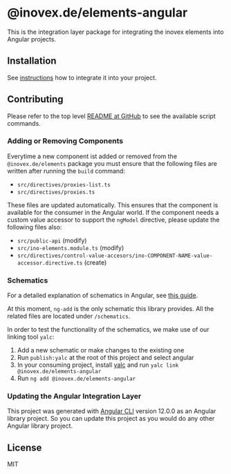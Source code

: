 # @inovex.de/elements-angular

This is the integration layer package for integrating the inovex elements into Angular projects.

## Installation

See [instructions](https://github.com/inovex/elements/tree/master/packages/storybook/src/stories/docs/framework-integration) how to integrate it into your project.

## Contributing

Please refer to the top level [README at GitHub](https://github.com/inovex/elements) to see the available script commands.

### Adding or Removing Components

Everytime a new component ist added or removed from the `@inovex.de/elements` package you must ensure that the following files are written after running the `build` command:

- `src/directives/proxies-list.ts`
- `src/directives/proxies.ts`

These files are updated automatically.
This ensures that the component is available for the consumer in the Angular world.
If the component needs a custom value accessor to support the `ngModel` directive, please update the following files also:

- `src/public-api` (modify)
- `src/ino-elements.module.ts` (modify)
- `src/directives/control-value-accesors/ino-COMPONENT-NAME-value-accessor.directive.ts` (create)

### Schematics
For a detailed explanation of schematics in Angular, see [this guide](https://angular.io/guide/schematics).

At this moment, `ng-add` is the only schematic this library provides.
All the related files are located under `/schematics`.

In order to test the functionality of the schematics, we make use of our linking tool `yalc`:
1. Add a new schematic or make changes to the existing one
2. Run `publish:yalc` at the root of this project and select angular
3. In your consuming project, install [yalc](https://github.com/wclr/yalc) and run `yalc link @inovex.de/elements-angular`
4. Run `ng add @inovex.de/elements-angular`

### Updating the Angular Integration Layer

This project was generated with [Angular CLI](https://github.com/angular/angular-cli) version 12.0.0 as an Angular library project.
So you can update this project as you would do any other Angular library project.

## License

MIT
